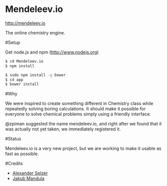 Mendeleev.io
============
http://mendeleev.io

The online chemistry engine.

#Setup

Get node.js and npm (http://www.nodejs.org)

```bash
$ cd Mendeleev.io
$ npm install

$ sudo npm install -g bower
$ cd app
$ bower install
```

#Why

We were inspired to create something different in Chemistry class while repeatedly solving boring calculations.
It should make it possible for everyone to solve chemical problems simply using a friendly interface.

@zpiman suggested the name mendeleev.io, and right after we found that it was actually not yet taken,
we immediately registered it.

#Status

Mendeleev.io is a very new project, but we are working to make it usable as fast as possible.

#Credits


* [Alexander Selzer](https://github.com/AlexanderSelzer)
* [Jakub Mandula](https://github.com/zpiman)